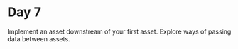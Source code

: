 # Day 7 

Implement an asset downstream of your first asset. Explore ways of passing data between assets.
